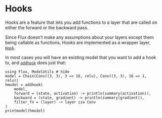 # Hooks

Hooks are a feature that lets you add functions to a layer that are called on either the forward or the backward pass.

Since Flux doesn't make any assumptions about your layers except them being callable as functions, Hooks are implemented as a wrapper layer, [`Hook`](@ref).

In most cases you will have an existing model that you want to add a hook to, and [`addhook`](@ref) does just that:

```@example hooks
using Flux, ModelUtils # hide
model = Chain(Conv((3, 3), 3 => 16, relu), Conv((3, 3), 16 => 1, relu))
hmodel = addhook(
    model,
    forward = (state, activation) -> println(summary(activation)),
    backward = (state, gradient) -> println(summary(gradient)),
    filter_fn = (layer) -> layer isa Conv
)
printmodel(hmodel)
```

